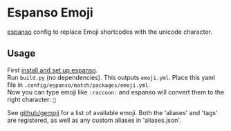 # Espanso Emoji

[espanso](https://espanso.org) config to replace Emoji shortcodes with the unicode character.

## Usage
First [install and set up espanso](https://espanso.org/docs/get-started/).  
Run `build.py` (no dependencies). This outputs `emoji.yml`. Place this yaml file in `.config/espanso/match/packages/emoji.yml`.  
Now you can type emoji like `:raccoon:` and espanso will convert them to the right character: `🦝`

See [github/gemoji](https://github.com/github/gemoji/blob/master/db/emoji.json) for a list of available emoji.
Both the 'aliases' and 'tags' are registered, as well as any custom aliases in 'aliases.json'.

